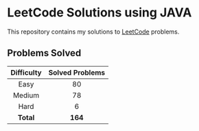 # LeetCode Solutions using JAVA

This repository contains my solutions to [LeetCode](https://leetcode.com/) problems.

## Problems Solved

| Difficulty | Solved Problems |
|:----------:|:---------------:|
|    Easy    |       80        |
|   Medium   |       78        |
|    Hard    |        6        |
| **Total**  |     **164**     |
